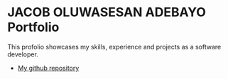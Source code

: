 # JACOB OLUWASESAN ADEBAYO Portfolio

This profolio showcases my skills, experience and projects as a software developer.

- [My github repository](https://github.com/JacceyCode)
